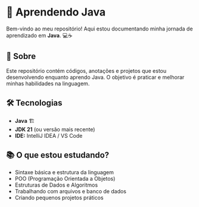 # 🚀 Aprendendo Java

Bem-vindo ao meu repositório! Aqui estou documentando minha jornada de aprendizado em **Java**. 💻☕

## 📌 Sobre

Este repositório contém códigos, anotações e projetos que estou desenvolvendo enquanto aprendo Java. O objetivo é praticar e melhorar minhas habilidades na linguagem.

## 🛠️ Tecnologias

- **Java** 🏗️
- **JDK 21** (ou versão mais recente)
- **IDE:** IntelliJ IDEA / VS Code 

## 📚 O que estou estudando?

- Sintaxe básica e estrutura da linguagem
- POO (Programação Orientada a Objetos)
- Estruturas de Dados e Algoritmos
- Trabalhando com arquivos e banco de dados
- Criando pequenos projetos práticos


